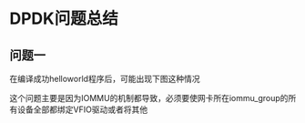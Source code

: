 # DPDK问题总结

## 问题一

在编译成功helloworld程序后，可能出现下图这种情况

这个问题主要是因为IOMMU的机制都导致，必须要使网卡所在iommu_group的所有设备全部都绑定VFIO驱动或者将其他